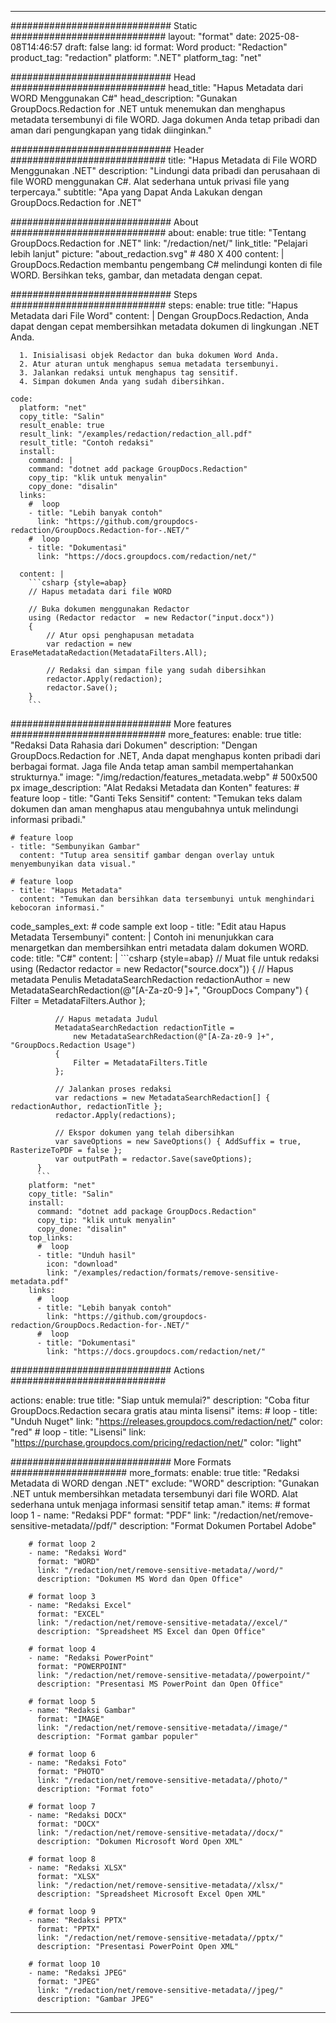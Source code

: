 
---
############################# Static ############################
layout: "format"
date:  2025-08-08T14:46:57
draft: false
lang: id
format: Word
product: "Redaction"
product_tag: "redaction"
platform: ".NET"
platform_tag: "net"

############################# Head ############################
head_title: "Hapus Metadata dari WORD Menggunakan C#"
head_description: "Gunakan GroupDocs.Redaction for .NET untuk menemukan dan menghapus metadata tersembunyi di file WORD. Jaga dokumen Anda tetap pribadi dan aman dari pengungkapan yang tidak diinginkan."

############################# Header ############################
title: "Hapus Metadata di File WORD Menggunakan .NET" 
description: "Lindungi data pribadi dan perusahaan di file WORD menggunakan C#. Alat sederhana untuk privasi file yang terpercaya."
subtitle: "Apa yang Dapat Anda Lakukan dengan GroupDocs.Redaction for .NET" 

############################# About ############################
about:
    enable: true
    title: "Tentang GroupDocs.Redaction for .NET"
    link: "/redaction/net/"
    link_title: "Pelajari lebih lanjut"
    picture: "about_redaction.svg" # 480 X 400
    content: |
       GroupDocs.Redaction membantu pengembang C# melindungi konten di file WORD. Bersihkan teks, gambar, dan metadata dengan cepat.

############################# Steps ############################
steps:
    enable: true
    title: "Hapus Metadata dari File Word"
    content: |
      Dengan GroupDocs.Redaction, Anda dapat dengan cepat membersihkan metadata dokumen di lingkungan .NET Anda.
      
      1. Inisialisasi objek Redactor dan buka dokumen Word Anda.
      2. Atur aturan untuk menghapus semua metadata tersembunyi.
      3. Jalankan redaksi untuk menghapus tag sensitif.
      4. Simpan dokumen Anda yang sudah dibersihkan.
   
    code:
      platform: "net"
      copy_title: "Salin"
      result_enable: true
      result_link: "/examples/redaction/redaction_all.pdf"
      result_title: "Contoh redaksi"
      install:
        command: |
        command: "dotnet add package GroupDocs.Redaction"
        copy_tip: "klik untuk menyalin"
        copy_done: "disalin"
      links:
        #  loop
        - title: "Lebih banyak contoh"
          link: "https://github.com/groupdocs-redaction/GroupDocs.Redaction-for-.NET/"
        #  loop
        - title: "Dokumentasi"
          link: "https://docs.groupdocs.com/redaction/net/"
          
      content: |
        ```csharp {style=abap}
        // Hapus metadata dari file WORD

        // Buka dokumen menggunakan Redactor
        using (Redactor redactor  = new Redactor("input.docx"))
        {
            // Atur opsi penghapusan metadata
            var redaction = new EraseMetadataRedaction(MetadataFilters.All);
            
            // Redaksi dan simpan file yang sudah dibersihkan
            redactor.Apply(redaction);
            redactor.Save();
        }
        ```            


############################# More features ############################
more_features:
  enable: true
  title: "Redaksi Data Rahasia dari Dokumen"
  description: "Dengan GroupDocs.Redaction for .NET, Anda dapat menghapus konten pribadi dari berbagai format. Jaga file Anda tetap aman sambil mempertahankan strukturnya."
  image: "/img/redaction/features_metadata.webp" # 500x500 px
  image_description: "Alat Redaksi Metadata dan Konten"
  features:
    # feature loop
    - title: "Ganti Teks Sensitif"
      content: "Temukan teks dalam dokumen dan aman menghapus atau mengubahnya untuk melindungi informasi pribadi."

    # feature loop
    - title: "Sembunyikan Gambar"
      content: "Tutup area sensitif gambar dengan overlay untuk menyembunyikan data visual."

    # feature loop
    - title: "Hapus Metadata"
      content: "Temukan dan bersihkan data tersembunyi untuk menghindari kebocoran informasi."
      
  code_samples_ext:
    # code sample ext loop
    - title: "Edit atau Hapus Metadata Tersembunyi"
      content: |
        Contoh ini menunjukkan cara menargetkan dan membersihkan entri metadata dalam dokumen WORD.
      code:
        title: "C#"
        content: |
          ```csharp {style=abap}
          //  Muat file untuk redaksi
          using (Redactor redactor  = new Redactor("source.docx"))
          {
              // Hapus metadata Penulis
              MetadataSearchRedaction redactionAuthor = 
                  new MetadataSearchRedaction(@"[A-Za-z0-9 ]+", "GroupDocs Company")
              {
                  Filter = MetadataFilters.Author
              };

              // Hapus metadata Judul
              MetadataSearchRedaction redactionTitle = 
                  new MetadataSearchRedaction(@"[A-Za-z0-9 ]+", "GroupDocs.Redaction Usage")
              {
                  Filter = MetadataFilters.Title
              };

              // Jalankan proses redaksi
              var redactions = new MetadataSearchRedaction[] { redactionAuthor, redactionTitle };
              redactor.Apply(redactions);

              // Ekspor dokumen yang telah dibersihkan
              var saveOptions = new SaveOptions() { AddSuffix = true, RasterizeToPDF = false };
              var outputPath = redactor.Save(saveOptions);
          }
          ```
        platform: "net"
        copy_title: "Salin"
        install:
          command: "dotnet add package GroupDocs.Redaction"
          copy_tip: "klik untuk menyalin"
          copy_done: "disalin"
        top_links:
          #  loop
          - title: "Unduh hasil"
            icon: "download"
            link: "/examples/redaction/formats/remove-sensitive-metadata.pdf"
        links:
          #  loop
          - title: "Lebih banyak contoh"
            link: "https://github.com/groupdocs-redaction/GroupDocs.Redaction-for-.NET/"
          #  loop
          - title: "Dokumentasi"
            link: "https://docs.groupdocs.com/redaction/net/"


############################# Actions ############################

actions:
  enable: true
  title: "Siap untuk memulai?"
  description: "Coba fitur GroupDocs.Redaction secara gratis atau minta lisensi"
  items:
    #  loop
    - title: "Unduh Nuget"
      link: "https://releases.groupdocs.com/redaction/net/"
      color: "red"
        #  loop
    - title: "Lisensi"
      link: "https://purchase.groupdocs.com/pricing/redaction/net/"
      color: "light"


############################# More Formats #####################
more_formats:
    enable: true
    title: "Redaksi Metadata di WORD dengan .NET"
    exclude: "WORD"
    description: "Gunakan .NET untuk membersihkan metadata tersembunyi dari file WORD. Alat sederhana untuk menjaga informasi sensitif tetap aman."
    items: 
        # format loop 1
        - name: "Redaksi PDF"
          format: "PDF"
          link: "/redaction/net/remove-sensitive-metadata//pdf/"
          description: "Format Dokumen Portabel Adobe"

        # format loop 2
        - name: "Redaksi Word"
          format: "WORD"
          link: "/redaction/net/remove-sensitive-metadata//word/"
          description: "Dokumen MS Word dan Open Office"
          
        # format loop 3
        - name: "Redaksi Excel"
          format: "EXCEL"
          link: "/redaction/net/remove-sensitive-metadata//excel/"
          description: "Spreadsheet MS Excel dan Open Office"

        # format loop 4
        - name: "Redaksi PowerPoint"
          format: "POWERPOINT"
          link: "/redaction/net/remove-sensitive-metadata//powerpoint/"
          description: "Presentasi MS PowerPoint dan Open Office"

        # format loop 5
        - name: "Redaksi Gambar"
          format: "IMAGE"
          link: "/redaction/net/remove-sensitive-metadata//image/"
          description: "Format gambar populer"

        # format loop 6
        - name: "Redaksi Foto"
          format: "PHOTO"
          link: "/redaction/net/remove-sensitive-metadata//photo/"
          description: "Format foto"

        # format loop 7
        - name: "Redaksi DOCX"
          format: "DOCX"
          link: "/redaction/net/remove-sensitive-metadata//docx/"
          description: "Dokumen Microsoft Word Open XML"
          
        # format loop 8
        - name: "Redaksi XLSX"
          format: "XLSX"
          link: "/redaction/net/remove-sensitive-metadata//xlsx/"
          description: "Spreadsheet Microsoft Excel Open XML"
          
        # format loop 9
        - name: "Redaksi PPTX"
          format: "PPTX"
          link: "/redaction/net/remove-sensitive-metadata//pptx/"
          description: "Presentasi PowerPoint Open XML"

        # format loop 10
        - name: "Redaksi JPEG"
          format: "JPEG"
          link: "/redaction/net/remove-sensitive-metadata//jpeg/"
          description: "Gambar JPEG"


---